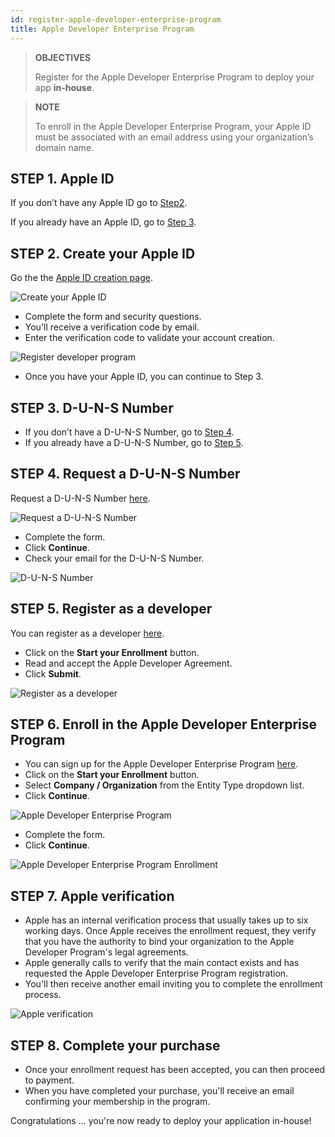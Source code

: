 ```yaml
---
id: register-apple-developer-enterprise-program
title: Apple Developer Enterprise Program
---
```


> **OBJECTIVES**
>
> Register for the Apple Developer Enterprise Program to deploy your app <b>in-house</b>.

> **NOTE**
>
> To enroll in the Apple Developer Enterprise Program, your Apple ID must be associated with an email address using your organization’s domain name.


## STEP 1. Apple ID

If you don’t have any Apple ID go to [Step2](#step-2-create-your-apple-id).

If you already have an Apple ID, go to [Step 3](#step-3-d-u-n-s-number).

## STEP 2. Create your Apple ID

Go the the [Apple ID creation page](https://appleid.apple.com/).

![Create your Apple ID](../../assets/en/Apple-ID-Creation-Page-4D-for-iOS.png)

* Complete the form and security questions.
* You'll receive a verification code by email.
* Enter the verification code to validate your account creation.

![Register developer program](../../assets/en/Register-developer-program-4D-for-iOS.png)

* Once you have your Apple ID, you can continue to Step 3.

## STEP 3. D-U-N-S Number

* If you don’t have a D-U-N-S Number, go to [Step 4](#step-4-request-a-d-u-n-s-number).
* If you already have a D-U-N-S Number, go to [Step 5](#step-5-register-as-a-developer).

## STEP 4. Request a D-U-N-S Number

Request a D-U-N-S Number [here](https://developer.apple.com/enroll/duns-lookup/#/search).

![Request a D-U-N-S Number](../../assets/en/DUNS-Number-Organization-4D-for-iOS.png)

* Complete the form.
* Click **Continue**.
* Check your email for the D-U-N-S Number.

![D-U-N-S Number](../../assets/en/DUNS-Number-Apple-Mail_4D-for-iOS.png)

## STEP 5. Register as a developer

You can register as a developer [here](https://developer.apple.com/programs/enterprise/enroll/).

* Click on the **Start your Enrollment** button.
* Read and accept the Apple Developer Agreement. 
* Click **Submit**.

![Register as a developer](../../assets/en/Register-developer-4D-for-iOS.png)

## STEP 6. Enroll in the Apple Developer Enterprise Program

* You can sign up for the Apple Developer Enterprise Program [here](https://developer.apple.com/enroll/enterprise/). 
* Click on the **Start your Enrollment** button.
* Select **Company / Organization** from the Entity Type dropdown list.
* Click **Continue**.

![Apple Developer Enterprise Program](../../assets/en/Apple-Developer-Enterprise-Program-4D-for-iOS.png)

* Complete the form. 
* Click **Continue**.

![Apple Developer Enterprise Program Enrollment](../../assets/en/Apple-Developer-Enterprise-Program-Enrollment-4D-for-iOS.png)

## STEP 7. Apple verification

* Apple has an internal verification process that usually takes up to six working days. Once Apple receives the enrollment request, they verify that you have the authority to bind your organization to the Apple Developer Program's legal agreements.
* Apple generally calls to verify that the main contact exists and has requested the Apple Developer Enterprise Program registration.
* You'll then receive another email inviting you to complete the enrollment process.

![Apple verification](../../assets/en/Confirmation-email-Organisations-4D-for-iOS.png)

## STEP 8. Complete your purchase

* Once your enrollment request has been accepted, you can then proceed to payment.
* When you have completed your purchase, you'll receive an email confirming your membership in the program.
 
Congratulations ... you're now ready to deploy your application in-house!
